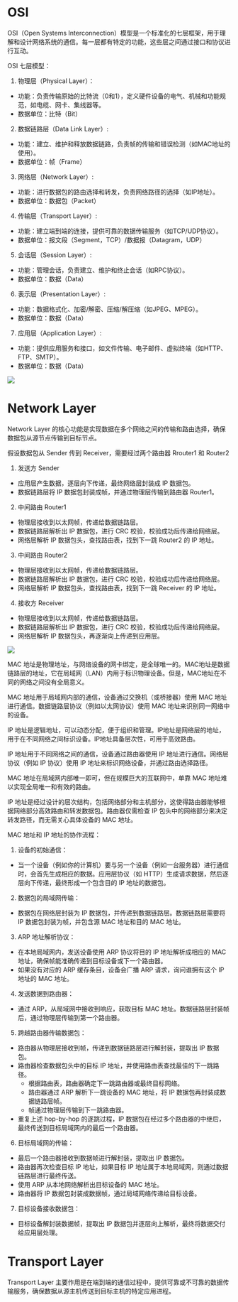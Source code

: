 # OSI

OSI（Open Systems Interconnection）模型是一个标准化的七层框架，用于理解和设计网络系统的通信。每一层都有特定的功能，这些层之间通过接口和协议进行互动。

OSI 七层模型：

1. 物理层（Physical Layer）：

- 功能：负责传输原始的比特流（0和1），定义硬件设备的电气、机械和功能规范，如电缆、网卡、集线器等。
- 数据单位：比特（Bit）

2. 数据链路层（Data Link Layer）:

- 功能：建立、维护和释放数据链路，负责帧的传输和错误检测（如MAC地址的使用）。
- 数据单位：帧（Frame）

3. 网络层（Network Layer）:

- 功能：进行数据包的路由选择和转发，负责网络路径的选择（如IP地址）。
- 数据单位：数据包（Packet）

4. 传输层（Transport Layer）:

- 功能：建立端到端的连接，提供可靠的数据传输服务（如TCP/UDP协议）。
- 数据单位：报文段（Segment，TCP）/数据报（Datagram，UDP）

5. 会话层（Session Layer）:

- 功能：管理会话，负责建立、维护和终止会话（如RPC协议）。
- 数据单位：数据（Data）

6. 表示层（Presentation Layer）:

- 功能：数据格式化、加密/解密、压缩/解压缩（如JPEG、MPEG）。
- 数据单位：数据（Data）

7. 应用层（Application Layer）:

- 功能：提供应用服务和接口，如文件传输、电子邮件、虚拟终端（如HTTP、FTP、SMTP）。
- 数据单位：数据（Data）

![](https://note-sun.oss-cn-shanghai.aliyuncs.com/image/202406221145656.png)

# Network Layer

Network Layer 的核心功能是实现数据在多个网络之间的传输和路由选择，确保数据包从源节点传输到目标节点。

假设数据包从 Sender 传到 Receiver，需要经过两个路由器 Rrouter1 和 Router2

1. 发送方 Sender

- 应用层产生数据，逐层向下传递，最终网络层封装成 IP 数据包。
- 数据链路层将 IP 数据包封装成帧，并通过物理层传输到路由器 Router1。

2. 中间路由 Router1

- 物理层接收到以太网帧，传递给数据链路层。
- 数据链路层解析出 IP 数据包，进行 CRC 校验，校验成功后传递给网络层。
- 网络层解析 IP 数据包头，查找路由表，找到下一跳 Router2 的 IP 地址。

3. 中间路由 Router2

- 物理层接收到以太网帧，传递给数据链路层。
- 数据链路层解析出 IP 数据包，进行 CRC 校验，校验成功后传递给网络层。
- 网络层解析 IP 数据包头，查找路由表，找到下一跳 Receiver 的 IP 地址。

4. 接收方 Receiver

- 物理层接收到以太网帧，传递给数据链路层。
- 数据链路层解析出 IP 数据包，进行 CRC 校验，校验成功后传递给网络层。
- 网络层解析 IP 数据包头，再逐渐向上传递到应用层。

![](image/Pasted%20image%2020240622114747.png)

MAC 地址是物理地址，与网络设备的网卡绑定，是全球唯一的。MAC地址是数据链路层的地址，它在局域网（LAN）内用于标识物理设备。但是，MAC地址在不同的网络之间没有全局意义。

MAC 地址用于局域网内部的通信，设备通过交换机（或桥接器）使用 MAC 地址进行通信。数据链路层协议（例如以太网协议）使用 MAC 地址来识别同一网络中的设备。

IP 地址是逻辑地址，可以动态分配，便于组织和管理。IP地址是网络层的地址，用于在不同网络之间标识设备。IP地址具备层次性，可用于高效路由。

IP 地址用于不同网络之间的通信，设备通过路由器使用 IP 地址进行通信。网络层协议（例如 IP 协议）使用 IP 地址来标识网络设备，并通过路由选择路径。

MAC 地址在局域网内部唯一即可，但在规模巨大的互联网中，单靠 MAC 地址难以实现全局唯一和有效的路由。

IP 地址是经过设计的层次结构，包括网络部分和主机部分，这使得路由器能够根据网络部分高效路由和转发数据包。路由器仅需检查 IP 包头中的网络部分来决定转发路径，而无需关心具体设备的 MAC 地址。

MAC 地址和 IP 地址的协作流程：

1. 设备的初始通信：

- 当一个设备（例如你的计算机）要与另一个设备（例如一台服务器）进行通信时，会首先生成相应的数据。应用层协议（如 HTTP）生成请求数据，然后逐层向下传递，最终形成一个包含目的 IP 地址的数据包。

2. 数据包的局域网传输：

- 数据包在网络层封装为 IP 数据包，并传递到数据链路层。数据链路层需要将 IP 数据包封装为帧，并包含源 MAC 地址和目的 MAC 地址。

3. ARP 地址解析协议：

- 在本地局域网内，发送设备使用 ARP 协议将目的 IP 地址解析成相应的 MAC 地址，确保帧能准确传递到目标设备或下一个路由器。
- 如果没有对应的 ARP 缓存条目，设备会广播 ARP 请求，询问谁拥有这个 IP 地址的 MAC 地址。

4. 发送数据到路由器：

- 通过 ARP，从局域网中接收到响应，获取目标 MAC 地址。数据链路层封装帧后，通过物理层传输到第一个路由器。

5. 跨越路由器传输数据包：

- 路由器从物理层接收到帧，传递到数据链路层进行解封装，提取出 IP 数据包。
- 路由器检查数据包头中的目标 IP 地址，并使用路由表查找最佳的下一跳路径。
  - 根据路由表，路由器确定下一跳路由器或最终目标网络。
  - 路由器通过 ARP 解析下一跳设备的 MAC 地址，将 IP 数据包再封装成数据链路层帧。
  - 帧通过物理层传输到下一跳路由器。
- 重复上述 hop-by-hop 的逐跳过程，IP 数据包在经过多个路由器的中继后，最终传送到目标局域网内的最后一个路由器。

6. 目标局域网的传输：

- 最后一个路由器接收到数据帧进行解封装，提取出 IP 数据包。
- 路由器再次检查目标 IP 地址，如果目标 IP 地址属于本地局域网，则通过数据链路层进行最终传送。
- 使用 ARP 从本地网络解析出目标设备的 MAC 地址。
- 路由器将 IP 数据包封装成数据帧，通过局域网络传递给目标设备。

7. 目标设备接收数据包：

- 目标设备解封装数据帧，提取出 IP 数据包并逐层向上解析，最终将数据交付给应用层处理。

# Transport Layer

Transport Layer 主要作用是在端到端的通信过程中，提供可靠或不可靠的数据传输服务，确保数据从源主机传送到目标主机的特定应用进程。

